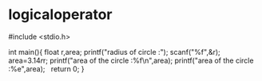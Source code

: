 # logicaloperator
#include <stdio.h>

int main(){
    float r,area;
    printf("radius of circle :");
    scanf("%f",&r);
    area=3.14*r*r;
    printf("area of the circle :%f\n",area);
    printf("area of the circle :%e",area);
  return 0;
}

